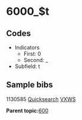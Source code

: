 # 6000\_$t

## Codes

-   Indicators
    -   First: 0
    -   Second: \_
-   Subfield: t

## Sample bibs

1130585 [Quicksearch](https://search.library.yale.edu/catalog/1130585) [VXWS](http://prodorbis.library.yale.edu:7014/vxws/GetHoldingsService?bibId=1130585)

**Parent topic:**[600](../../tags/600/600.md)

